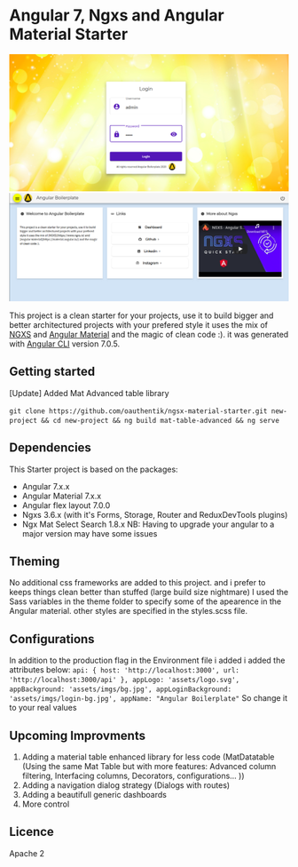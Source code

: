 # Angular 7, Ngxs and Angular Material Starter

![Login preview](./previews/login.png "Project login preview")
![Dashboard with sample widgets preview](./previews/dashboard.png "Project dashboard preview")

This project is a clean starter for your projects, use it to build bigger and better architectured projects with your prefered style
it uses the mix of [NGXS](https://www.ngxs.io) and [Angular Material](https://material.angular.io/) and the magic of clean code :).
it was generated with [Angular CLI](https://github.com/angular/angular-cli) version 7.0.5.

## Getting started

[Update] Added Mat Advanced table library

`git clone https://github.com/oauthentik/ngsx-material-starter.git new-project && cd new-project && ng build mat-table-advanced && ng serve`

## Dependencies

This Starter project is based on the packages:

- Angular 7.x.x
- Angular Material 7.x.x
- Angular flex layout 7.0.0
- Ngxs 3.6.x (with it's Forms, Storage, Router and ReduxDevTools plugins)
- Ngx Mat Select Search 1.8.x
  NB: Having to upgrade your angular to a major version may have some issues

## Theming

No additional css frameworks are added to this project. and i prefer to keeps things clean better than stuffed (large build size nightmare)
I used the Sass variables in the theme folder to specify some of the apearence in the Angular material.
other styles are specified in the styles.scss file.

## Configurations

In addition to the production flag in the Environment file i added
i added the attributes below:
`api: { host: 'http://localhost:3000', url: 'http://localhost:3000/api' }, appLogo: 'assets/logo.svg', appBackground: 'assets/imgs/bg.jpg', appLoginBackground: 'assets/imgs/login-bg.jpg', appName: "Angular Boilerplate"`
So change it to your real values

## Upcoming Improvments

1. Adding a material table enhanced library for less code (MatDatatable (Using the same Mat Table but with more features: Advanced column filtering, Interfacing columns, Decorators, configurations... ))
2. Adding a navigation dialog strategy (Dialogs with routes)
3. Adding a beautifull generic dashboards
4. More control

## Licence

Apache 2
